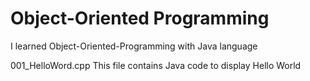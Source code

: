 # Object-Oriented Programming

I learned Object-Oriented-Programming with Java language

001_HelloWord.cpp
This file contains Java code to display Hello World
